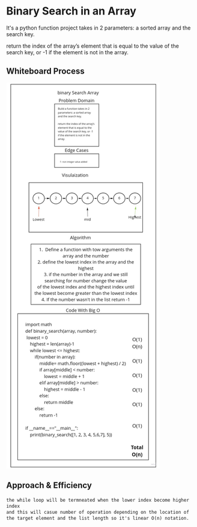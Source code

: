 # Binary Search in an Array

<!-- Description of the challenge -->

It's a python function project takes in 2 parameters: a sorted array and the search key.

return the index of the array’s element that is equal to the value of the search key, or -1 if the element is not in the array.

## Whiteboard Process

<!-- Embedded whiteboard image -->

![array_binary_search](/python/array_binary_search/array_binary_search.jpg)

## Approach & Efficiency

<!-- What approach did you take? Discuss Why. What is the Big O space/time for this approach? -->

    the while loop will be termneated when the lower index become higher index
    and this will casue number of operation depending on the location of the target element and the list length so it's linear O(n) notation.
